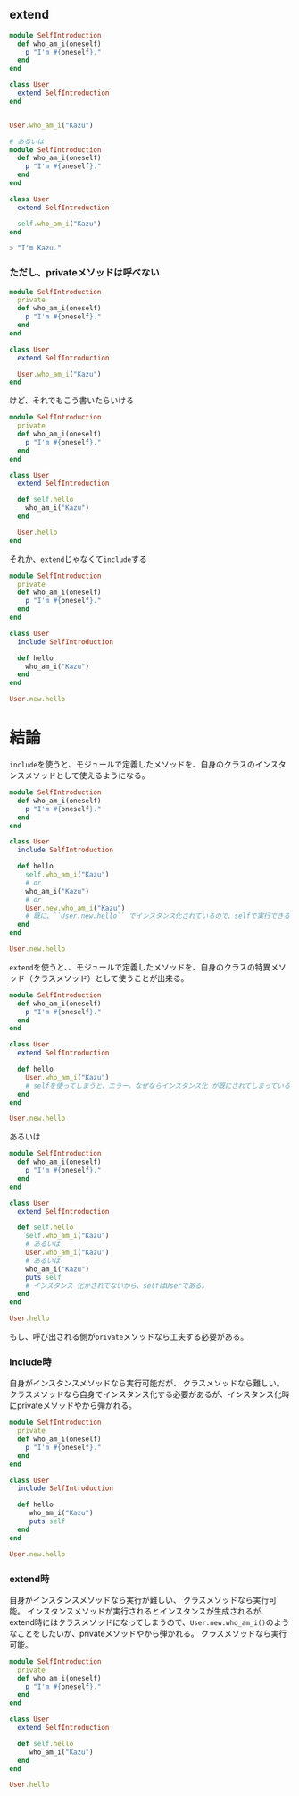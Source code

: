 ## extend

```ruby
module SelfIntroduction
  def who_am_i(oneself)
    p "I'm #{oneself}."
  end
end

class User
  extend SelfIntroduction
end


User.who_am_i("Kazu")

# あるいは
module SelfIntroduction
  def who_am_i(oneself)
    p "I'm #{oneself}."
  end
end

class User
  extend SelfIntroduction

  self.who_am_i("Kazu")
end
```

```sh
> "I'm Kazu."
```

### ただし、privateメソッドは呼べない

```ruby
module SelfIntroduction
  private
  def who_am_i(oneself)
    p "I'm #{oneself}."
  end
end

class User
  extend SelfIntroduction

  User.who_am_i("Kazu")
end
```
けど、それでもこう書いたらいける

```ruby
module SelfIntroduction
  private
  def who_am_i(oneself)
    p "I'm #{oneself}."
  end
end

class User
  extend SelfIntroduction

  def self.hello
    who_am_i("Kazu")
  end

  User.hello
end
```

それか、``extend``じゃなくて``include``する

```ruby
module SelfIntroduction
  private
  def who_am_i(oneself)
    p "I'm #{oneself}."
  end
end

class User
  include SelfIntroduction

  def hello
    who_am_i("Kazu")
  end
end

User.new.hello
```

# 結論
``include``を使うと、モジュールで定義したメソッドを、自身のクラスのインスタンスメソッドとして使えるようになる。

```ruby
module SelfIntroduction
  def who_am_i(oneself)
    p "I'm #{oneself}."
  end
end

class User
  include SelfIntroduction

  def hello
    self.who_am_i("Kazu")
    # or 
    who_am_i("Kazu")
    # or 
    User.new.who_am_i("Kazu")
    # 既に、``User.new.hello`` でインスタンス化されているので、selfで実行できる
  end
end

User.new.hello
```

``extend``を使うと、、モジュールで定義したメソッドを、自身のクラスの特異メソッド（クラスメソッド）として使うことが出来る。

```ruby
module SelfIntroduction
  def who_am_i(oneself)
    p "I'm #{oneself}."
  end
end

class User
  extend SelfIntroduction

  def hello
    User.who_am_i("Kazu")
    # selfを使ってしまうと、エラー。なぜならインスタンス化 が既にされてしまっているので、クラスメソッドが機能しなくなる。#<User:xxxxdx>が既に生成されている
  end
end

User.new.hello
```

あるいは

```ruby
module SelfIntroduction
  def who_am_i(oneself)
    p "I'm #{oneself}."
  end
end

class User
  extend SelfIntroduction

  def self.hello
    self.who_am_i("Kazu")
    # あるいは
    User.who_am_i("Kazu")
    # あるいは
    who_am_i("Kazu")
    puts self
    # インスタンス 化がされてないから、selfはUserである。
  end
end

User.hello
```

もし、呼び出される側が``private``メソッドなら工夫する必要がある。

### include時
自身がインスタンスメソッドなら実行可能だが、
クラスメソッドなら難しい。
クラスメソッドなら自身でインスタンス化する必要があるが、インスタンス化時にprivateメソッドやから弾かれる。

```ruby
module SelfIntroduction
  private
  def who_am_i(oneself)
    p "I'm #{oneself}."
  end
end

class User
  include SelfIntroduction

  def hello
     who_am_i("Kazu")
     puts self
  end
end

User.new.hello
```

### extend時
自身がインスタンスメソッドなら実行が難しい、
クラスメソッドなら実行可能。
インスタンスメソッドが実行されるとインスタンスが生成されるが、extend時にはクラスメソッドになってしまうので、``User.new.who_am_i()``のようなことをしたいが、privateメソッドやから弾かれる。
クラスメソッドなら実行可能。

```ruby
module SelfIntroduction
  private
  def who_am_i(oneself)
    p "I'm #{oneself}."
  end
end

class User
  extend SelfIntroduction

  def self.hello
     who_am_i("Kazu")
  end
end

User.hello
```